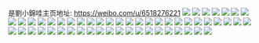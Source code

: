 是劉小錦哇主页地址: https://weibo.com/u/6518276221 
![](https://wx4.sinaimg.cn/mw2000/007781prgy1h8sy1f3p1nj30u014044r.jpg) 
![](https://wx4.sinaimg.cn/mw2000/007781prgy1h877z9wxjuj30u0140n5g.jpg) 
![](https://wx4.sinaimg.cn/mw2000/007781prgy1h877z9i8ttj30s411h12s.jpg) 
![](https://wx4.sinaimg.cn/mw2000/007781prgy1h877zaezdyj30sr12cqd4.jpg) 
![](https://wx4.sinaimg.cn/mw2000/007781prgy1h877zaw1q9j30r410611q.jpg) 
![](https://wx4.sinaimg.cn/mw2000/007781prgy1h868ynxdtbj322p2rlx6p.jpg) 
![](https://wx4.sinaimg.cn/mw2000/007781prgy1h868yuhza4j32c0340u11.jpg) 
![](https://wx4.sinaimg.cn/mw2000/007781prgy1h7r7zt4orsj313y1haavx.jpg) 
![](https://wx4.sinaimg.cn/mw2000/007781prgy1h70sux0ulgj32c0340qv7.jpg) 
![](https://wx4.sinaimg.cn/mw2000/007781prgy1h6zmxh5fe0j31sc1scu0x.jpg) 
![](https://wx4.sinaimg.cn/mw2000/007781prgy1h6vmzbey1tj30u00xvgpi.jpg) 
![](https://wx4.sinaimg.cn/mw2000/007781prgy1h6vmzbuftdj30u0140gq0.jpg) 
![](https://wx4.sinaimg.cn/mw2000/007781prgy1h6t26klqsej31sc2ds4cb.jpg) 
![](https://wx4.sinaimg.cn/mw2000/007781prgy1h6t26ncqxxj31q02ao4qq.jpg) 
![](https://wx4.sinaimg.cn/mw2000/007781prgy1h6t26p0dilj32c02c0e81.jpg) 
![](https://wx4.sinaimg.cn/mw2000/007781prgy1h6koklddzxj31ot23u0v9.jpg) 
![](https://wx4.sinaimg.cn/mw2000/007781prgy1h6koknamj7j31pm2brnpd.jpg) 
![](https://wx4.sinaimg.cn/mw2000/007781prgy1h5p692hz1bj327c27chdu.jpg) 
![](https://wx4.sinaimg.cn/mw2000/007781prgy1h5p6965px9j32c02c01em.jpg) 
![](https://wx4.sinaimg.cn/mw2000/007781prgy1h5p6996rgrj32c02c0qix.jpg) 
![](https://wx4.sinaimg.cn/mw2000/007781prgy1h5p68ss376j30lk0n8gqe.jpg) 
![](https://wx4.sinaimg.cn/mw2000/007781prgy1h5fo5ivmoaj32c033vb2a.jpg) 
![](https://wx4.sinaimg.cn/mw2000/007781prgy1h5fo55xvmvj32c033v1ky.jpg) 
![](https://wx4.sinaimg.cn/mw2000/007781prgy1h5fo5qfcz4j31sc2dshdt.jpg) 
![](https://wx4.sinaimg.cn/mw2000/007781prgy1h5fobhubnvj32c033vqv5.jpg) 
![](https://wx4.sinaimg.cn/mw2000/007781prgy1h5focqespxj32c033vx6p.jpg) 
![](https://wx4.sinaimg.cn/mw2000/007781prgy1h4igswno3gj30u0140dn5.jpg) 
![](https://wx4.sinaimg.cn/mw2000/007781prgy1h4igsx8mw3j30u016qaki.jpg) 
![](https://wx4.sinaimg.cn/mw2000/007781prgy1h4igtjdnywj30u01407bh.jpg) 
![](https://wx4.sinaimg.cn/mw2000/007781prgy1h43hn6d3x1j30u017w7d1.jpg) 
![](https://wx4.sinaimg.cn/mw2000/007781prgy1h43hn6vddcj30u013ydo1.jpg) 
![](https://wx4.sinaimg.cn/mw2000/007781prgy1h43hn9gm82j30u0140wl7.jpg) 
![](https://wx4.sinaimg.cn/mw2000/007781prgy1h43hna0vq4j30ub0u0dkl.jpg) 
![](https://wx4.sinaimg.cn/mw2000/007781prgy1h43hnb4vlij30u00yc0wj.jpg) 
![](https://wx4.sinaimg.cn/mw2000/007781prgy1h42evd4qurj310f0tydrf.jpg) 
![](https://wx4.sinaimg.cn/mw2000/007781prgy1h42evx8ta4j30sg0mbqla.jpg) 
![](https://wx4.sinaimg.cn/mw2000/007781prgy1h3za4yehmgj31fg0u0n9i.jpg) 
![](https://wx4.sinaimg.cn/mw2000/007781prgy1h3w0hwy31zj30p00p2ai5.jpg) 
![](https://wx4.sinaimg.cn/mw2000/007781prgy1h3bu4kqksrj31sc2dsavd.jpg) 
![](https://wx4.sinaimg.cn/mw2000/007781prgy1h3bu4jms59j33402c01l0.jpg) 
![](https://wx4.sinaimg.cn/mw2000/007781prgy1h3a8677jawj31lz2ddtyf.jpg) 
![](https://wx4.sinaimg.cn/mw2000/007781prgy1h35pfyl48xj32c0340kjl.jpg) 
![](https://wx4.sinaimg.cn/mw2000/007781prgy1h2s68f2af3j32c03407wl.jpg) 
![](https://wx4.sinaimg.cn/mw2000/007781prgy1h2ig8caewmj30zk0zkdkp.jpg) 
![](https://wx4.sinaimg.cn/mw2000/007781prgy1h2d2ygg1woj31bb18ytuh.jpg) 
![](https://wx4.sinaimg.cn/mw2000/007781prgy1h2d2yc9bn1j33402c0hdw.jpg) 
![](https://wx4.sinaimg.cn/mw2000/007781prgy1h2d2yk15wlj32ki1hhb29.jpg) 
![](https://wx4.sinaimg.cn/mw2000/007781prgy1h2d2yi9pxoj32fy1odx6p.jpg) 
![](https://wx4.sinaimg.cn/mw2000/007781prgy1h06j0ffhdmj30u0185ws2.jpg) 
![](https://wx4.sinaimg.cn/mw2000/007781prgy1h06j0ghb1fj30u0182qfu.jpg) 
![](https://wx4.sinaimg.cn/mw2000/007781prgy1gz23i78lsgj31sc2dskjm.jpg) 
![](https://wx4.sinaimg.cn/mw2000/007781prgy1gz23i8pd4zj31sc2ds7wi.jpg) 
![](https://wx4.sinaimg.cn/mw2000/007781prgy1gz23ifpl18j31sc2dsu0x.jpg) 
